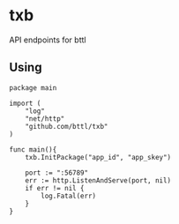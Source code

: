txb
===

API endpoints for bttl

Using
---

```
package main

import (
	"log"
	"net/http"
	"github.com/bttl/txb"
)

func main(){
	txb.InitPackage("app_id", "app_skey")

	port := ":56789"
	err := http.ListenAndServe(port, nil)
	if err != nil {
	    log.Fatal(err)
	}	
}
```
